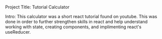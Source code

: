 Project Title: Tutorial Calculator

Intro: This calculator was a short react tutorial found on youtube. This was done in order to further strengthen skills in react and help understand working with state, creating components, and implimenting react's useReducer. 

